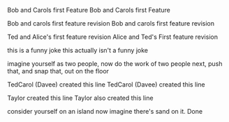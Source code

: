 
Bob and Carols first Feature
Bob and Carols first Feature

Bob and carols first feature revision
Bob and carols first feature revision

Ted and Alice's first feature revision
Alice and Ted's First feature revision

this is a funny joke 
this actually isn't a funny joke

imagine yourself as two people, now do the work of two people
next, push that, and snap that, out on the floor

TedCarol (Davee) created this line
TedCarol (Davee) created this line

Taylor created this line
Taylor also created this line 

consider yourself on an island
now imagine there's sand on it. Done

